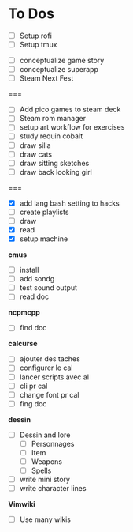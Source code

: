 # To Dos

- [ ] Setup rofi
- [ ] Setup tmux
* [ ] conceptualize game story
* [ ] conceptualize superapp
* [ ] Steam Next Fest

===

- [ ] Add pico games to steam deck
- [ ] Steam rom manager
- [ ] setup art workflow for exercises
- [ ] study requin cobalt
- [ ] draw silla
- [ ] draw cats
- [ ] draw sitting sketches
- [ ] draw back looking girl

===

* [x] add lang bash setting to hacks
* [ ] create playlists
* [ ] draw
* [x] read
* [x] setup machine

**cmus**

* [ ] install
* [ ] add sondg
* [ ] test sound output
* [ ] read doc

**ncpmcpp**

* [ ] find doc

**calcurse**

* [ ] ajouter des taches
* [ ] configurer le cal
* [ ] lancer scripts avec al
* [ ] cli pr cal
* [ ] change font pr cal
* [ ] fing doc

**dessin**

* [ ] Dessin and lore
	* [ ] Personnages
	* [ ] Item
	* [ ] Weapons
	* [ ] Spells
* [ ] write mini story
* [ ] write character lines

**Vimwiki**

* [ ] Use many wikis
